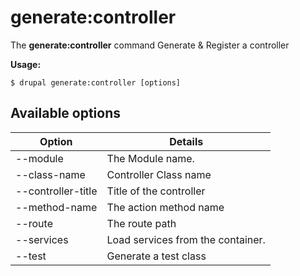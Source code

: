 # generate:controller
The **generate:controller** command Generate & Register a controller

**Usage:**
```
$ drupal generate:controller [options] 
```

## Available options
Option | Details
-------|-------------
--module | The Module name.
--class-name | Controller Class name
--controller-title | Title of the controller
--method-name | The action method name
--route | The route path
--services | Load services from the container.
--test | Generate a test class
